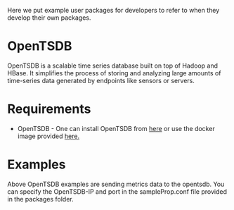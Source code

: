 Here we put example user packages for developers to refer to when they develop
their own packages.

# OpenTSDB
OpenTSDB is a scalable time series database built on top of Hadoop and HBase. It simplifies the process of storing and analyzing large amounts of time-series data generated by endpoints like sensors or servers.

# Requirements
  - OpenTSDB - One can install OpenTSDB from [here](http://opentsdb.net/docs/build/html/installation.html) or use the docker image provided [here.](http://opentsdb.net/docs/build/html/resources.html#docker-images)

# Examples
Above OpenTSDB examples are sending metrics data to the opentsdb. You can specify the OpenTSDB-IP and port in the sampleProp.conf file provided in the packages folder. 

